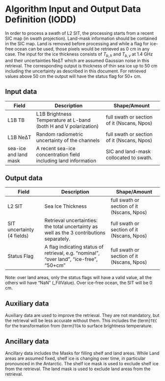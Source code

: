 # Algorithm Input and Output Data Definition (IODD)

In order to process a swath of L2 SIT, the processing starts from a recent SIC
map (in swath projection). Land-mask information should be contained in the SIC
map. Land is removed before processing and while a flag for ice-free ocean can
be used, those pixels would be retrieved as 0 cm in any case. The input for the
ice thickness consists of $T_{b,h}$ and $T_{b,v}$ at 1.4 GHz and their
uncertainties NeΔT which are assumed Gaussian noise in this retrieval. The
corresponding output is thickness of thin sea ice up to 50 cm including the
uncertainty as described in this document. For retrieved values above 50 cm the
output will have the status flag for 50+ cm. 




## Input data

| Field | Description | Shape/Amount |
| ---   | ----------- | ------------ |
| L1B TB | L1B Brightness Temperature at L-band (both H and V polarization) | full swath or section of it (Nscans, Npos) |
| L1B NeΔT | Random radiometric uncertainty of the channels | full swath or section of it (Nscans, Npos) |
| sea-ice and land mask | A recent sea-ice concentration field including land information | SIC and land-mask collocated to swath. |

## Output data

| Field | Description | Shape/Amount |
| ----- | ----------- | ------------ |
| L2 SIT | Sea Ice Thickness | full swath or section of it (Nscans, Npos) |
| SIT uncertainty (4 fields) | Retrieval uncertainties: the total uncertainty as well as the 3 contributions separately. | full swath or section of it (Nscans, Npos) |
| Status Flag | A flag indicating status of retrieval, e.g. “nominal”, “over land”, “ice-free”, “50+cm” | full swath or section of it (Nscans, Npos) |

Note: over land areas, only the status flags will have a valid value, all the others will have “NaN” (_FillValue). Over ice-free ocean, the SIT will be 0 cm.


## Auxiliary data

Auxiliary data are used to improve the retrieval. They are not mandatory, but the retrieval will be
less accurate without them. This includes the {term}`TEC` for the transformation from {term}`TOA` to surface
brightness temperature.

## Ancillary data

Ancillary data includes the Masks for filling shelf and land areas. While Land areas are assumed
fixed, shelf ice is changing over time, in particular pronounced in the Antarctic. The shelf ice
mask is used to exclude shelf ice from the retrieval. The land mask is used to exclude land areas
from the retrieval.



